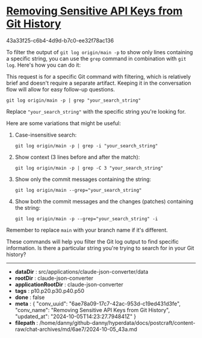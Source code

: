 # [Removing Sensitive API Keys from Git History](https://claude.ai/chat/6ae78a09-17c7-42ac-953d-c19ed431d3fe)

43a33f25-c6b4-4d9d-b7c0-ee32f78ac136

 To filter the output of `git log origin/main -p` to show only lines containing a specific string, you can use the `grep` command in combination with `git log`. Here's how you can do it:

<antThinking>This request is for a specific Git command with filtering, which is relatively brief and doesn't require a separate artifact. Keeping it in the conversation flow will allow for easy follow-up questions.</antThinking>

```
git log origin/main -p | grep "your_search_string"
```

Replace `"your_search_string"` with the specific string you're looking for.

Here are some variations that might be useful:

1. Case-insensitive search:
   ```
   git log origin/main -p | grep -i "your_search_string"
   ```

2. Show context (3 lines before and after the match):
   ```
   git log origin/main -p | grep -C 3 "your_search_string"
   ```

3. Show only the commit messages containing the string:
   ```
   git log origin/main --grep="your_search_string"
   ```

4. Show both the commit messages and the changes (patches) containing the string:
   ```
   git log origin/main -p --grep="your_search_string" -i
   ```

Remember to replace `main` with your branch name if it's different.

These commands will help you filter the Git log output to find specific information. Is there a particular string you're trying to search for in your Git history?

---

* **dataDir** : src/applications/claude-json-converter/data
* **rootDir** : claude-json-converter
* **applicationRootDir** : claude-json-converter
* **tags** : p10.p20.p30.p40.p50
* **done** : false
* **meta** : {
  "conv_uuid": "6ae78a09-17c7-42ac-953d-c19ed431d3fe",
  "conv_name": "Removing Sensitive API Keys from Git History",
  "updated_at": "2024-10-05T14:23:27.794841Z"
}
* **filepath** : /home/danny/github-danny/hyperdata/docs/postcraft/content-raw/chat-archives/md/6ae7/2024-10-05_43a.md